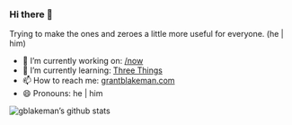### Hi there 👋

Trying to make the ones and zeroes a little more useful for everyone. (he | him)

- 🔭 I’m currently working on: [/now](https://grantblakeman.com/now)
- 🌱 I’m currently learning: [Three Things](https://grantblakeman.com/now/#three-things)
- 📫 How to reach me: [grantblakeman.com](https://grantblakeman.com)
- 😄 Pronouns: he | him

![gblakeman’s github stats](https://github-readme-stats.vercel.app/api?username=gblakeman&count_private=true&show_icons=true&hide_title=true&hide_border=true&include_all_commits=true)

<!--
**gblakeman/gblakeman** is a ✨ _special_ ✨ repository because its `README.md` (this file) appears on your GitHub profile.

Here are some ideas to get you started:

- 🔭 I’m currently working on ...
- 🌱 I’m currently learning ...
- 👯 I’m looking to collaborate on ...
- 🤔 I’m looking for help with ...
- 💬 Ask me about ...
- 📫 How to reach me: ...
- 😄 Pronouns: ...
- ⚡ Fun fact: ...
-->
